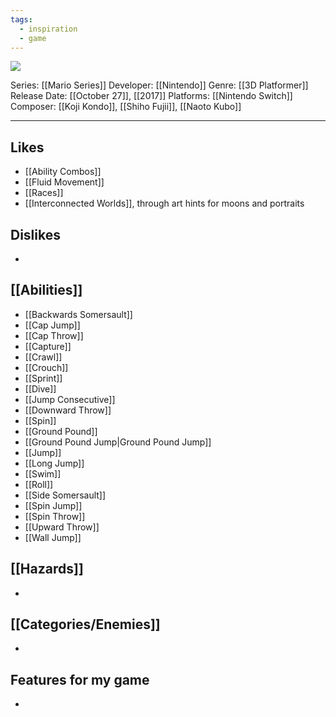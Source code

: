 ```yaml
---
tags:
  - inspiration
  - game
---
```

<img src="https://cdn2.steamgriddb.com/thumb/492271977f11cd1a81292e3aa117fb19.jpg">

Series: [[Mario Series]]
Developer: [[Nintendo]]
Genre: [[3D Platformer]]
Release Date: [[October 27]], [[2017]]
Platforms: [[Nintendo Switch]]
Composer: [[Koji Kondo]], [[Shiho Fujii]], [[Naoto Kubo]]

----


## Likes
* [[Ability Combos]]
* [[Fluid Movement]]
* [[Races]]
* [[Interconnected Worlds]], through art hints for moons and portraits

## Dislikes
* 
  
## [[Abilities]]
* [[Backwards Somersault]]
* [[Cap Jump]]
* [[Cap Throw]]
* [[Capture]]
* [[Crawl]]
* [[Crouch]]
* [[Sprint]]
* [[Dive]]
* [[Jump Consecutive]]
* [[Downward Throw]]
* [[Spin]]
* [[Ground Pound]]
* [[Ground Pound Jump|Ground Pound Jump]]
* [[Jump]]
* [[Long Jump]]
* [[Swim]]
* [[Roll]]
* [[Side Somersault]]
* [[Spin Jump]]
* [[Spin Throw]]
* [[Upward Throw]]
* [[Wall Jump]]

## [[Hazards]]
* 

## [[Categories/Enemies]]
* 

## Features for my game
* 